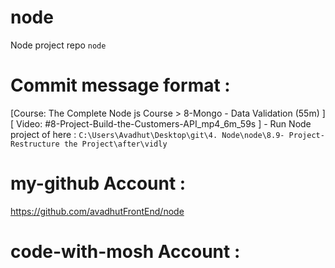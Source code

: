 # node
Node project repo `node`

# Commit message format : 
[Course: The Complete Node js Course > 8-Mongo - Data Validation (55m) ] [ Video: #8-Project-Build-the-Customers-API_mp4_6m_59s ] - Run Node project of here :  `C:\Users\Avadhut\Desktop\git\4. Node\node\8.9- Project- Restructure the Project\after\vidly`


# my-github Account : 
https://github.com/avadhutFrontEnd/node

# code-with-mosh Account : 
